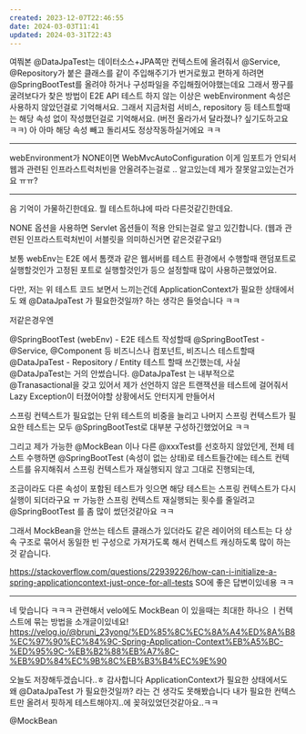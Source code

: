 ```yaml
---
created: 2023-12-07T22:46:55
date: 2024-03-03T11:41
updated: 2024-03-31T22:43
---
```

 여쭤본 @DataJpaTest는 데이터소스+JPA쪽만 컨텍스트에 올려줘서 @Service, @Repository가 붙은 클래스를 같이 주입해주기가 번거로웠고 편하게 하려면 @SpringBootTest를 올려야 하거나 구성파일을 주입해줬어야했는데요
그래서 짱구를 굴려보다가 찾은 방법이
E2E API 테스트 하지 않는 이상은 webEnvironment 속성은 사용하지 않았던걸로 기억해서요.
그래서 지금처럼 서비스, repository 등 테스트할때는 해당 속성 없이 작성했던걸로 기억해서요. (버전 올라가서 달라졌나? 싶기도하고요 ㅋㅋ)
아 아마 해당 속성 빼고 돌리셔도 정상작동하실거에요 ㅋㅋ 

---

webEnvironment가 NONE이면
WebMvcAutoConfiguration 이게 임포트가 안되서
웹과 관련된 인프라스트럭처빈을 안올려주는걸로 .. 알고있는데
제가 잘못알고있는건가요 ㅠㅠ?

--- 

음 기억이 가물하긴한데요.
뭘 테스트하냐에 따라 다른것같긴한데요.

NONE 옵션을 사용하면 Servlet 옵션들이 적용 안되는걸로 알고 있긴합니다.
(웹과 관련된 인프라스트럭처빈이 서블릿을 의미하신거면 같은것같구요!)

보통 webEnv는 E2E 에서 톰캣과 같은 웹서버를 테스트 환경에서 수행할때 랜덤포트로 실행할것인가 고정된 포트로 실행할것인가 등으 설정할때 많이 사용하곤했었어요.

다만, 저는 위 테스트 코드 보면서 느끼는건데 
ApplicationContext가 필요한 상태에서도 왜 @DataJpaTest 가 필요한것일까? 하는 생각은 들엇습니다 ㅋㅋ

저같은경우엔

@SpringBootTest (webEnv) - E2E 테스트 작성할때
@SpringBootTest - @Service, @Component 등 비즈니스나 컴포넌트, 비즈니스 테스트할때 
@DataJpaTest - Repository / Entity 테스트 할때 
쓰긴했는데, 사실 @DataJpaTest는 거의 안썼습니다.
@DataJpaTest 는 내부적으로 @Tranasactional을 갖고 있어서 제가 선언하지 않은 트랜잭션을 테스트에 걸어줘서
Lazy Exception이 터졌어야할 상황에서도 안터지게 만들어서 

스프링 컨텍스트가 필요없는 단위 테스트의 비중을 늘리고
나머지 스프링 컨텍스트가 필요한 테스트는 모두 @SpringBootTest로 대부분 구성하긴했었어요 ㅋㅋ

그리고 제가 가능한 @MockBean 이나 다른 @xxxTest를 선호하지 않았던게,
전체 테스트 수행하면 @SpringBootTest (속성이 없는 상태)로 테스트들간에는 테스트 컨텍스트를 유지해줘서 스프링 컨텍스트가 재실행되지 않고 그대로 진행되는데,

조금이라도 다른 속성이 포함된 테스트가 잇으면 해당 테스트는 스프링 컨텍스트가 다시 실행이 되더라구요 ㅠ 
가능한 스프링 컨텍스트 재실행되는 횟수를 줄일려고 @SpringBootTest 를 좀 많이 썼던것같아요 ㅋㅋ

그래서 MockBean을 안쓰는 테스트 클래스가 있더라도 같은 레이어의 테스트는 다 상속 구조로 묶어서 동일한 빈 구성으로 가져가도록 해서 컨텍스트 캐싱하도록 많이 하는 것 같습니다.

https://stackoverflow.com/questions/22939226/how-can-i-initialize-a-spring-applicationcontext-just-once-for-all-tests
SO에 좋은 답변이있네용 ㅋㅋ 

---

네 맞습니다 ㅋㅋㅋ
관련해서 velo에도 MockBean 이 있을때는 최대한 하나으 ㅣ컨텍스트에 묶는 방법을 소개글이있네요!
https://velog.io/@bruni_23yong/%ED%85%8C%EC%8A%A4%ED%8A%B8%EC%97%90%EC%84%9C-Spring-Application-Context%EB%A5%BC-%ED%95%9C-%EB%B2%88%EB%A7%8C-%EB%9D%84%EC%9B%8C%EB%B3%B4%EC%9E%90

오늘도 저장해두겠습니다..ㅎ 감사합니다
ApplicationContext가 필요한 상태에서도 왜 @DataJpaTest 가 필요한것일까? 라는 건 생각도 못해봤습니다
내가 필요한 컨텍스트만 올려서 핏하게 테스트해야지..에 꽂혀있었던것같아요..ㅋㅋ

@MockBean